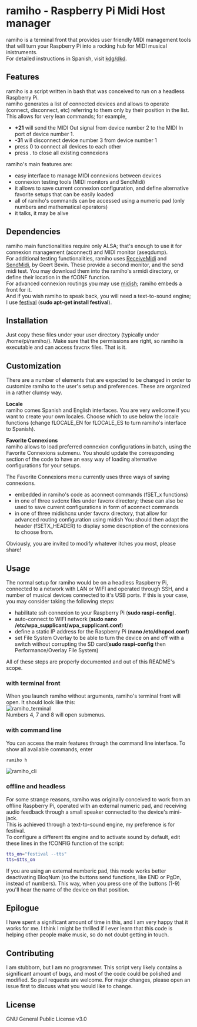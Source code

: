# ramiho - Raspberry Pi Midi Host manager

ramiho is a terminal front that provides user friendly MIDI management tools that will turn your Raspberry Pi into a rocking hub for MIDI musical inistruments.   
For detailed instructions in Spanish, visit [kdg/dkd](http://edpanfleto.com/kdgdkd/).

## Features

ramiho is a script written in bash that was conceived to run on a headless Raspberry Pi.  
ramiho generates a list of connected devices and allows to operate (connect, disconnect, etc) referring to them only by their position in the list. This allows for very lean commands; for example,   
- **+21** will send the MIDI Out signal from device number 2 to the MIDI In port of device number 1.  
- **-31** will disconnect device number 3 from device number 1   
- press 0 to connect all devices to each other  
- press . to close all existing connexions

ramiho's main features are:
- easy interface to manage MIDI connexions between devices  
- connexion testing tools (MIDI monitors and SendMidi)
- it allows to save current connexion configuration, and define alternative favorite setups that can be easily loaded
- all of ramiho's commands can be accessed using a numeric pad (only numbers and mathematical operators)
- it talks, it may be alive



## Dependencies
ramiho main functionalities require only ALSA; that's enough to use it for connexion management (aconnect) and MIDI monitor (aseqdump).  
For additional testing functionalities, ramiho uses [ReceiveMidi](https://github.com/gbevin/ReceiveMIDI) and [SendMidi](https://github.com/gbevin/ReceiveMIDI), by Geert Bevin. These provide a second monitor, and the send midi test. You may download them into the ramiho's srmidi directory, or define their location in the fCONF function.   
For advanced connexion routings you may use [midish](https://midish.org/); ramiho embeds a front for it.  
And if you wish ramiho to speak back, you will need a text-to-sound engine; I use [festival](http://festvox.org/festival/) (**sudo apt-get install festival**).


## Installation
Just copy these files under your user directory (typically under /home/pi/ramiho/). Make sure that the permissions are right, so ramiho is executable and can access favcnx files. That is it.

## Customization
There are a number of elements that are expected to be changed in order to customize ramiho to the user's setup and preferences. These are organized in a rather clumsy way.  

**Locale**  
ramiho comes Spanish and English interfaces. You are very wellcome if you want to create your own locales. Choose which to use below the locale functions (change fLOCALE_EN for fLOCALE_ES to turn ramiho's interface to Spanish).

**Favorite Connexions**  
ramiho allows to load preferred connexion configurations in batch, using the Favorite Connexions submenu. You should update the corresponding section of the code to have an easy way of loading alternative configurations for your setups.  

The Favorite Connexions menu currently uses three ways of saving connexions. 
- embedded in ramiho's code as aconnect commands (fSET_x functions)
- in one of three svdcnx files under favcnx directory; these can also be used to save current configurations in form of aconnect commands
- in one of three midishcnx under favcnx directory, that allow for advanced routing configuration using midish
You should then adapt the header (fSETX_HEADER) to display some description of the connexions to choose from.

Obviously, you are invited to modify whatever itches you most, please share!

## Usage

The normal setup for ramiho would be on a headless Raspberry Pi, connected to a network with LAN or WIFI and operated through SSH, and a number of musical devices connected to it's USB ports. If this is your case, you may consider taking the following steps:
- habilitate ssh connexion to your Raspberry Pi (**sudo raspi-config**).
- auto-connect to WIFI network (**sudo nano /etc/wpa_supplicant/wpa_supplicant.conf**)
- define a static IP address for the Raspberry Pi (**nano /etc/dhcpcd.conf**)
- set File System Overlay to be able to turn the device on and off with a switch without corrupting the SD card(**sudo raspi-config** then Performance/Overlay File System)  

All of these steps are properly documented and out of this README's scope.

### with terminal front
When you launch ramiho without arguments, ramiho's terminal front will open. It should look like this:  
![ramiho_terminal](https://edpanfleto.com/kdgdkd/assets/ramiho_term_en.png "ramiho terminal front" )  
Numbers 4, 7 and 8 will open submenus.  



### with command line
You can access the main features through the command line interface. To show all available commands, enter 
```bash
ramiho h
```  
![ramiho_cli](https://edpanfleto.com/kdgdkd/assets/ramiho_cli_en.png "ramiho cli" )  

### offline and headless
For some strange reasons, ramiho was originally conceived to work from an offline Raspberry Pi, operated with an external numeric pad, and receiving audio feedback through a small speaker connected to the device's mini-jack.  
This is achieved through a text-to-sound engine, my preference is for festival.  
To configure a different tts engine and to activate sound by default, edit these lines in the fCONFIG function of the script:  
```bash
tts_on="festival --tts" 
tts=$tts_on
```  

If you are using an external numberic pad, this mode works better deactivating BloqNum (so the buttons send functions, like END or PgDn, instead of numbers). This way, when you press one of the buttons (1-9) you'll hear the name of the device on that position. 


## Epilogue
I have spent a significant amount of time in this, and I am very happy that it works for me. I think I might be thrilled if I ever learn that this code is helping other people make music, so do not doubt getting in touch. 

## Contributing

I am stubborn, but I am no programmer. This script very likely contains a significant amount of bugs, and most of the code could be polished and modified. So pull requests are welcome. For major changes, please open an issue first
to discuss what you would like to change.


## License

GNU General Public License v3.0
